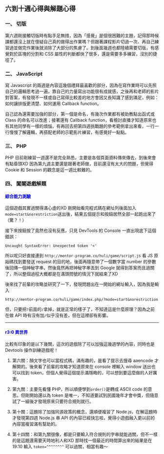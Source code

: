 ## 六到十週心得與解題心得


### 一、 切版
第六週剛接觸切版時有點手足無措，因為「感覺」是個很困難的主題，記得那時候課都還沒上就在懷疑自己真的做得出作業嗎？但跟著課程影片切過一次、再自己練習過並做完作業後就消除了大部分的焦慮了。到後面幾週也都陸續需要切版，有感覺對於區塊的分割和 CSS 屬性的判斷都快了很多，還是需要多多練習，沒別的捷徑了。

### 二、 JavaScript
寫 Javascript 的兩週是內容這幾個禮拜最喜歡的部分，因為在寫作業時可以先照自己的邏輯思考過一遍，靠自己的力量寫出功能很有成就感，之後再和老師的影片對答案，有發現不一樣或自己寫得比較差的地方會因又長知識了感到滿足，例如：如何讓排版更清楚、如何運用 Callback function。

自己認為還需要加強的部分，第一個是命名，有幾次作業都有被助教點出函式或 Class 的命名可以改進；接著還有 Callback function，看檢討直播才知道原來也有其他同學有一樣的煩惱，有再回去把第四週挑戰題的參考範例拿出來看，一行一行慢慢了解邏輯，再搭配老師的示範影片練習，有感覺好一點點。

### 三、 PHP
PHP 目前剛練習一週還不是完全熟悉，主要是各個頁面資料傳來傳去，到後來會有點昏頭XD 因為第九週主要還是跟著老師做，目前還沒有太大的問題，但覺得 Cookie 和 Session 的觀念是這一週比較難的。

### 四、 闖關遊戲解題
#### <font color="blue"> 綜合能力測驗</font>  

這個遊戲其實過關得滿心虛的XD 
剛開始看完程式碼在網址列後面加入`mode=start&norestriction`送出後，結果五個提示和按鈕居然全部一起跑出來了（驚？！）  

接下來按鈕按了竟然也沒有反應，只見 DevTools 的 Console 一直出現底下這個錯誤：  

```
Uncaught SyntaxError: Unexpected token '<'
```
所以呢只好直接連到 `http://mentor-program.co/huli/game/script.js` 看 JS 原始碼找到要發送 request 的目的地，後面再隨意帶了一個數字當 number 的參數後回傳一個神秘字串，然後竟然再把神秘字串丟到 Google 就得到答案而且過關了，所以整個過程大概都是在滿頭問號的情況下就結束了XD

後來找了前輩的攻略並研究了一下，發現問題出在一開始的網址輸入，因為我是輸入   

```
http://mentor-program.co/huli/game/index.php/?mode=start&norestriction
```

但，只要把`?`前面的`/`拿掉，就是正常的樣子了，不知道這是什麼原理？因為之前在做 API 時有沒有加`/`似乎沒有差，但在這裡卻有影響。

***

#### <font color="blue">r3:0 異世界</font>  
比較有印象的是以下幾關，這次的遊戲除了可以加強這幾週學的內容，同時也是 Devtools 操作訓練遊戲呢！  

1. 第六關：顏文字也可以當程式碼，滿有趣的，是看了提示去搜尋 aaencode 才解開的。後來看了前輩的攻略才知道原來在 console 裡輸入 window 送出也可以找到 token，但個人覺得這個提示滿隱晦的，可以想到要這麼做的人好厲害。  

2. 第九關：主要先看懂 PHP，所以順便學到`order()`是轉成 ASCII code 的意思。但剛開始還以為 token 是唯一，不知道要試到民國幾年才會中獎，但隨意試了一組後才發現原來只要符合規則就行。  

3. 第十關：這題除了加強同源政策的概念，還順便複習了 Node.js，在解這題時才發現第四週 Node.js 串 API 的內容已經快忘啦，覺得小遊戲融入更以前的內容當複習滿有幫助的。

4. 第十四關：和第九關很像，都是只要輸入符合規則的字串就能過關，但不一樣的是這題還需要天時地利人和XD 那時找一個最近的時間算出來的結果是在 19:10 輸入 `token=^^^^^^^^` 可以過關，相當有趣～